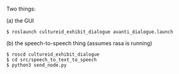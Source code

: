 Two things:

(a) the GUI

```
$ roslaunch cultureid_exhibit_dialogue avanti_dialogue.launch
```

(b) the speech-to-speech thing (assumes rasa is running)


```
$ roscd cultureid_exhibit_dialogue
$ cd src/speech_to_text_to_speech
$ python3 send_node.py
```
